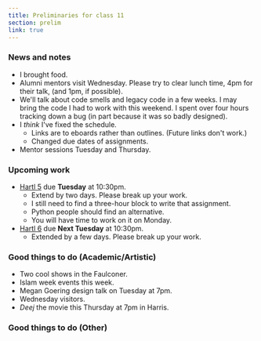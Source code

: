 ```yaml
---
title: Preliminaries for class 11
section: prelim
link: true
---
```

### News and notes

* I brought food.
* Alumni mentors visit Wednesday.  Please try to clear lunch time,
  4pm for their talk, (and 1pm, if possible).
* We'll talk about code smells and legacy code in a few weeks.  I may
  bring the code I had to work with this weekend.  I spent over four
  hours tracking down a bug (in part because it was so badly designed).
* I *think* I've fixed the schedule.
     * Links are to eboards rather than outlines.  (Future links don't work.)
     * Changed due dates of assignments.
* Mentor sessions Tuesday and Thursday.

### Upcoming work

* [Hartl 5](../assignments/hartl-5) due **Tuesday** at 10:30pm.
    * Extend by two days.  Please break up your work.
    * I still need to find a three-hour block to write that assignment.
    * Python people should find an alternative.
    * You will have time to work on it on Monday.
* [Hartl 6](../assignments/hartl-6) due **Next Tuesday** at 10:30pm.
    * Extended by a few days.  Please break up your work.

### Good things to do (Academic/Artistic)

* Two cool shows in the Faulconer.
* Islam week events this week.
* Megan Goering design talk on Tuesday at 7pm.
* Wednesday visitors.
* _Deej_ the movie this Thursday at 7pm in Harris.

### Good things to do (Other)

